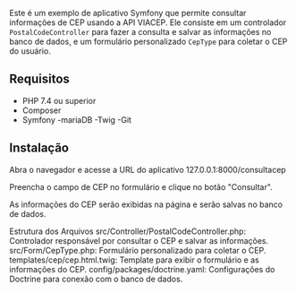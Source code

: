 
Este é um exemplo de aplicativo Symfony que permite consultar informações de CEP usando a API VIACEP. Ele consiste em um controlador `PostalCodeController` para fazer a consulta e salvar as informações no banco de dados, e um formulário personalizado `CepType` para coletar o CEP do usuário.

## Requisitos

- PHP 7.4 ou superior
- Composer
- Symfony
-mariaDB
-Twig
-Git

## Instalação


Abra o navegador e acesse a URL do aplicativo 127.0.0.1:8000/consultacep

Preencha o campo de CEP no formulário e clique no botão "Consultar".

As informações do CEP serão exibidas na página e serão salvas no banco de dados.

Estrutura dos Arquivos
src/Controller/PostalCodeController.php: Controlador responsável por consultar o CEP e salvar as informações.
src/Form/CepType.php: Formulário personalizado para coletar o CEP.
templates/cep/cep.html.twig: Template para exibir o formulário e as informações do CEP.
config/packages/doctrine.yaml: Configurações do Doctrine para conexão com o banco de dados.